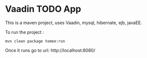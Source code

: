 # Vaadin TODO App


This is a maven project, uses Vaadin, mysql, hibernate, ejb, javaEE.

To run the project :
```
mvn clean package tomee:run
```
 
Once it runs go to url: http://localhost:8080/


